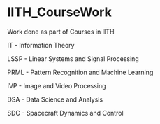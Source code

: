 # IITH_CourseWork
Work done as part of Courses in IITH

IT - Information Theory

LSSP - Linear Systems and Signal Processing

PRML - Pattern Recognition and Machine Learning

IVP - Image and Video Processing

DSA - Data Science and Analysis

SDC - Spacecraft Dynamics and Control
